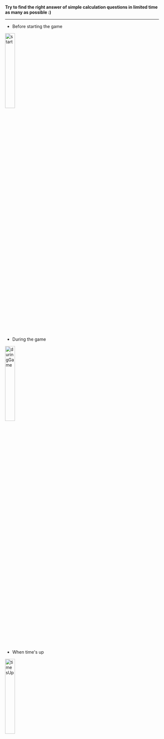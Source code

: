 **Try to find the right answer of simple calculation questions in limited time as many as possible :)**
_____________________________
* Before starting the game

<img width="25%" alt="start" src="https://user-images.githubusercontent.com/52595663/110090496-b51f4500-7dda-11eb-9ac9-8096336834c9.png">

* During the game

<img width="25%" alt="duringGame" src="https://user-images.githubusercontent.com/52595663/110090655-de3fd580-7dda-11eb-8ff3-1f8a08ce9cf7.png">

* When time's up

<img width="25%" alt="timesUp" src="https://user-images.githubusercontent.com/52595663/110090682-e4ce4d00-7dda-11eb-845e-fd1292ad8139.png">


